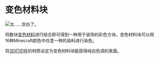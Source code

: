 # 变色材料块

![太……空白了。](oredict:oc:chameliumBlock)

将数块[变色材料](../item/chamelium.md)进行结合即可得到一种用于装饰的彩色方块。变色材料块可以用16种Minecraft颜色中任意一种的染料进行染色。

将[3D打印件](print.md)的材质设定为变色材料块能获得纯白色调的表面。
